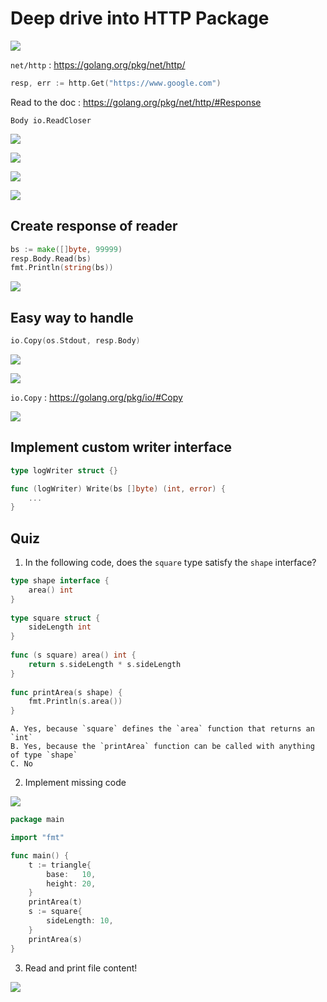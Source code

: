 # Deep drive into HTTP Package

![](02.01.png)

`net/http` : https://golang.org/pkg/net/http/

```go
resp, err := http.Get("https://www.google.com")
```

Read to the doc : https://golang.org/pkg/net/http/#Response

```
Body io.ReadCloser
```

![](02.02.png)

![](02.03.png)

![](02.04.png)

![](02.05.png)

## Create response of reader

```go
bs := make([]byte, 99999)
resp.Body.Read(bs)
fmt.Println(string(bs))
```

![](02.06.png)

## Easy way to handle 

```go
io.Copy(os.Stdout, resp.Body)
```

![](02.07.png)

![](02.08.png)

`io.Copy` : https://golang.org/pkg/io/#Copy

![](02.09.png)

## Implement custom writer interface

```go
type logWriter struct {}
```

```go
func (logWriter) Write(bs []byte) (int, error) {
	...
}
```

## Quiz

1. In the following code, does the `square` type satisfy the `shape` interface?


```go
type shape interface {
    area() int
}
 
type square struct {
    sideLength int
}
 
func (s square) area() int {
    return s.sideLength * s.sideLength
}
 
func printArea(s shape) {
    fmt.Println(s.area())
}
```

```
A. Yes, because `square` defines the `area` function that returns an `int`
B. Yes, because the `printArea` function can be called with anything of type `shape`
C. No
```

<!-- A -->

2. Implement missing code

![](02.10.png)

```go
package main

import "fmt"

func main() {
    t := triangle{
        base:   10,
        height: 20,
    }
    printArea(t)
    s := square{
        sideLength: 10,
    }
    printArea(s)
}
```

<!--
type triangle struct {
    base   float64
    height float64
}
type square struct {
    sideLength float64
}

type shape interface {
    getArea() float64
}

func printArea(s shape) {
    fmt.Println(s.getArea())
}

func (t triangle) getArea() float64 {
    return t.base * t.height * 0.5
}

func (s square) getArea() float64 {
    return s.sideLength * s.sideLength
}
-->

3. Read and print file content!

![](02.11.png)

<!--
package main
 
import (
    "fmt"
    "io"
    "os"
)
 
func main() {
    fileName := os.Args[1]
    f, err := os.Open(fileName)
    if err != nil {
        fmt.Println("error:", err)
        os.Exit(1)
    }
    io.Copy(os.Stdout, f)
}
-->